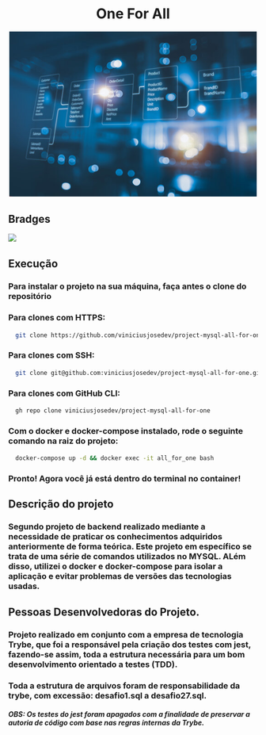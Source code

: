 <h1 align='center' id='Título-e-Imagem-de-capa'>One For All</h1>

<p align='center'>
<img src='https://raw.githubusercontent.com/viniciusjosedev/project-mysql-all-for-one/main/mysql-wallpaper.jpg' width="500" heigth="500"/>
</p>


## Bradges

<p align='left'>
<img src='https://img.shields.io/badge/STATUS-FINALIZADO-Green' width='250px'></img>


## Execução

### Para instalar o projeto na sua máquina, faça antes o clone do repositório

### Para clones com HTTPS:

```bash
  git clone https://github.com/viniciusjosedev/project-mysql-all-for-one.git
```

### Para clones com SSH:

```bash
  git clone git@github.com:viniciusjosedev/project-mysql-all-for-one.git
```

### Para clones com GitHub CLI:

```bash
  gh repo clone viniciusjosedev/project-mysql-all-for-one
```

### Com o docker e docker-compose instalado, rode o seguinte comando na raiz do projeto:

```bash
  docker-compose up -d && docker exec -it all_for_one bash
```

### Pronto! Agora você já está dentro do terminal no container!

## Descrição do projeto

### Segundo projeto de backend realizado mediante a necessidade de praticar os conhecimentos adquiridos anteriormente de forma teórica. Este projeto em específico se trata de uma série de comandos utilizados no MYSQL. ALém disso, utilizei o docker e docker-compose para isolar a aplicação e evitar problemas de versões das tecnologias usadas.

## Pessoas Desenvolvedoras do Projeto.
### Projeto realizado em conjunto com a empresa de tecnologia Trybe, que foi a responsável pela criação dos testes com jest, fazendo-se assim, toda a estrutura necessária para um bom desenvolvimento orientado a testes (TDD).
### Toda a estrutura de arquivos foram de responsabilidade da trybe, com excessão: desafio1.sql a desafio27.sql.
##### OBS: Os testes do jest foram apagados com a finalidade de preservar a autoria de código com base nas regras internas da Trybe.

